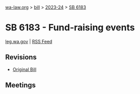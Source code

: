 [wa-law.org](/) > [bill](/bill/) > [2023-24](/bill/2023-24/) > [SB 6183](/bill/2023-24/sb/6183/)

# SB 6183 - Fund-raising events
[leg.wa.gov](https://app.leg.wa.gov/billsummary?BillNumber=6183&Year=2023&Initiative=false) | [RSS Feed](./rss.xml)

## Revisions
* [Original Bill](1/)

## Meetings